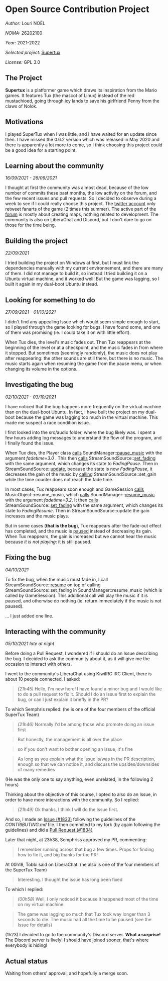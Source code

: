 # Open Source Contribution Project

*Author:* Louri NOËL

*NOMA:* 26202100

*Year:* 2021-2022

*Selected project:* [Supertux](https://github.com/SuperTux/supertux)

*License:* GPL 3.0

## The Project

**Supertux** is a platformer game which draws its inspiration from the Mario games.
It features Tux (the mascot of Linux) instead of the red mustachioed, going through icy lands to save his girlfriend Penny from the claws of Nolok.

## Motivations

I played SuperTux when I was little, and I have waited for an update since then.
I have missed the 0.6.2 version which was released in May 2020 and there is apparently a lot more to come, so I think choosing this project could be a good idea for a starting point.

## Learning about the community

*16/09/2021 - 26/09/2021*

I thought at first the community was almost dead, because of the low number of commits these past months, the low activity on the forum, and the few recent issues and pull requests. So I decided to observe during a week to see if I could really choose this project.
The [twitter account](https://twitter.com/supertux_team?lang=fr) only retweet fanarts of the game (2 times this summer).
The active part of the [forum](https://forum.freegamedev.net/viewforum.php?f=66) is mostly about creating maps, nothing related to development.
The community is also on LiberaChat and Discord, but I don't dare to go on those for the time being.

## Building the project

*22/09/2021*

I tried building the project on Windows at first, but I must link the dependencies manually with my current environnement, and there are many of them.
I did not manage to build it, so instead I tried building it on a Ubuntu virtual machine, and it worked well!
But the game was lagging, so I built it again in my dual-boot Ubuntu instead.

## Looking for something to do

*27/09/2021 - 01/10/2021*

I didn't find any appealing Issue which would seem simple enough to start, so I played through the game looking for bugs.
I have found some, and one of them was promising (ie. I could take it on with little effort).

When Tux dies, the level's music fades out. Then Tux reappears at the beginning of the level or at a checkpoint, and the music fades in from where it stopped.
But sometimes (seemingly randomly), the music does not play after reappearing: the other sounds are still there, but there is no music. The music starts again when resuming the game from the pause menu, or when changing its volume in the options.

## Investigating the bug

*02/10/2021 - 03/10/2021*

I have noticed that the bug happens more frequently on the virtual machine than on the dual-boot Ubuntu. In fact, I have built the project on my dual-boot because the game was lagging too much in the virtual machine. This made me suspect a race condition issue.

I first looked into the src/audio folder, where the bug likely was. I spent a few hours adding log messages to understand the flow of the program, and I finally found the issue.

When Tux dies, the Player class [calls](# "src/object/player.cpp (line 1949)") SoundManager::[pause_music](# "src/audio/sound_manager.cpp (line 343)") with the argument *fadetime=3.0* . This then [calls](# "src/audio/sound_manager.cpp (line 351)") StreamSoundSource::[set_fading](# "src/audio/stream_sound_source.cpp (line 127)") with the same argument, which changes its state to *FadingPause*.
Then in StreamSoundSource::[update](# "src/audio/stream_sound_source.cpp (line 75)"), because the state is now *FadingPause*, it decreases the gain of the music by [calling](# "src/audio/stream_sound_source.cpp (line 121)") StreamSoundSource::set_gain while the time counter does not reach the fade time.

In most cases, Tux reappears soon enough and GameSession [calls](# "src/supertux/game_session.cpp (line 158)") MusicObject::resume_music, which [calls](# "src/object/music_object.cpp (line 77)") SoundManager::[resume_music](# "src/audio/sound_manager.cpp (line 395)") with the argument *fadetime=3.2*.
It then [calls](# "src/audio/sound_manager.cpp (line 403)") StreamSoundSource::[set_fading](# "src/audio/stream_sound_source.cpp (line 127)") with the same argument, which changes its state to *FadingResume*. Then in StreamSoundSource::update the gain increases and the music plays.

But in some cases (**that is the bug**), Tux reappears after the fade-out effect has completed, and the music is [paused](# "src/audio/stream_sound_source.cpp (line 118)") instead of decreasing its gain. When Tux reappears, the gain is increased but we cannot hear the music because *it is not playing*: it is still paused.

## Fixing the bug

*04/10/2021*

To fix the bug, when the music must fade in, I call StreamSoundSource::[resume](# "src/audio/openal_sound_source.cpp (line 104)") on top of calling StreamSoundSource::set_fading in SoundManager::resume_music (which is called by GameSession).
This additional call will play the music if it is paused, and otherwise do nothing (ie. return immediately if the music is not paused).

... I just added one line.

## Interacting with the community

*05/10/2021 late at night*

Before doing a Pull Request, I wondered if I should do an Issue describing the bug. I decided to ask the community about it, as it will give me the occasion to interact with others.

I went to the community's LiberaChat using KiwiIRC IRC Client, there is about 10 people connected. I asked:
> *(21h45)* Hello, I'm new here! I have found a minor bug and I would like to do a pull request to fix it. Should I do an Issue first to explain the bug, or can I just explain it briefly in the PR?

To which Semphris replied: (he is one of the four members of the official SuperTux Team)
> *(21h46)* Normally I'd be among those who promote doing an issue first

> But honestly, the management is all over the place

> so if you don't want to bother opening an issue, it's fine

> As long as you explain what the issue is/was in the PR description, enough so that we can notice it, and discuss the upsides/downsides of many remedies

(He was the only one to say anything, even unrelated, in the following 2 hours)

Thinking about the objective of this course, I opted to also do an Issue, in order to have more interactions with the community. So I replied:
> *(21h49)* Ok thanks, I think I will do the Issue first.

And so, I made an [Issue (#1833)](https://github.com/SuperTux/supertux/issues/1833) following the guidelines of the *CONTRIBUTING.md* file. I then commited to my fork (by again following the guidelines) and did a [Pull Request (#1834)](https://github.com/SuperTux/supertux/pull/1834)

Later that night, at 23h38, Semphriss approved my PR, commenting:
> I remember running across that bug a few times. Props for finding how to fix it, and big thanks for the PR!

At 00h18, Tobbi said on LiberaChat: (he also is one of the four members of the SuperTux Team)
> Interesting. I thought the issue has long been fixed

To which I replied:
> *(00h58)* Well, I only noticed it because it happened most of the time on my virtual machine:

> The game was lagging so much that Tux took way longer than 3 seconds to die. The music had all the time to be paused (see the Issue for details)

(1h23) I decided to go to the community's Discord server. **What a surprise!** The Discord server is lively! I should have joined sooner, that's where everybody is hiding!

## Actual status

Waiting from others' approval, and hopefully a merge soon.
